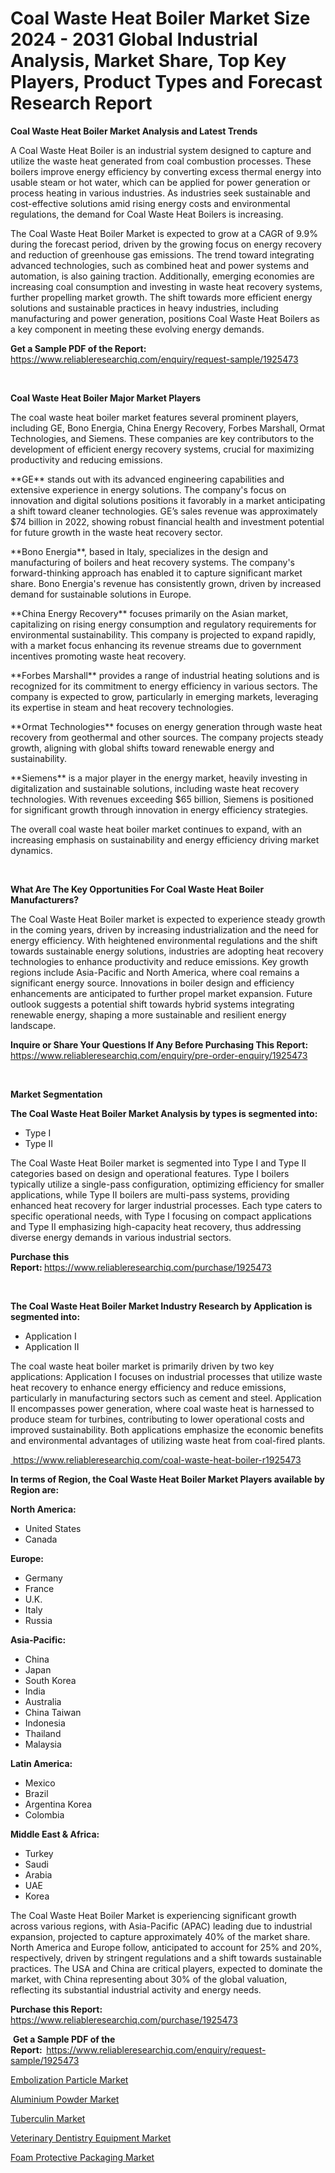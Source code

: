 <p><h1>Coal Waste Heat Boiler Market Size 2024 - 2031 Global Industrial Analysis, Market Share, Top Key Players, Product Types and Forecast Research Report</h1></p><p><strong>Coal Waste Heat Boiler Market Analysis and Latest Trends</strong></p>
<p><p>A Coal Waste Heat Boiler is an industrial system designed to capture and utilize the waste heat generated from coal combustion processes. These boilers improve energy efficiency by converting excess thermal energy into usable steam or hot water, which can be applied for power generation or process heating in various industries. As industries seek sustainable and cost-effective solutions amid rising energy costs and environmental regulations, the demand for Coal Waste Heat Boilers is increasing.</p><p>The Coal Waste Heat Boiler Market is expected to grow at a CAGR of 9.9% during the forecast period, driven by the growing focus on energy recovery and reduction of greenhouse gas emissions. The trend toward integrating advanced technologies, such as combined heat and power systems and automation, is also gaining traction. Additionally, emerging economies are increasing coal consumption and investing in waste heat recovery systems, further propelling market growth. The shift towards more efficient energy solutions and sustainable practices in heavy industries, including manufacturing and power generation, positions Coal Waste Heat Boilers as a key component in meeting these evolving energy demands.</p></p>
<p><strong>Get a Sample PDF of the Report:&nbsp;</strong> <a href="https://www.reliableresearchiq.com/enquiry/request-sample/1925473?utm_campaign=1769&utm_medium=2&utm_source=Github&utm_content=ia&utm_term=24102024&utm_id=coal-waste-heat-boiler">https://www.reliableresearchiq.com/enquiry/request-sample/1925473</a></p>
<p>&nbsp;</p>
<p><strong>Coal Waste Heat Boiler Major Market Players</strong></p>
<p><p>The coal waste heat boiler market features several prominent players, including GE, Bono Energia, China Energy Recovery, Forbes Marshall, Ormat Technologies, and Siemens. These companies are key contributors to the development of efficient energy recovery systems, crucial for maximizing productivity and reducing emissions.</p><p>**GE** stands out with its advanced engineering capabilities and extensive experience in energy solutions. The company's focus on innovation and digital solutions positions it favorably in a market anticipating a shift toward cleaner technologies. GE’s sales revenue was approximately $74 billion in 2022, showing robust financial health and investment potential for future growth in the waste heat recovery sector.</p><p>**Bono Energia**, based in Italy, specializes in the design and manufacturing of boilers and heat recovery systems. The company's forward-thinking approach has enabled it to capture significant market share. Bono Energia's revenue has consistently grown, driven by increased demand for sustainable solutions in Europe.</p><p>**China Energy Recovery** focuses primarily on the Asian market, capitalizing on rising energy consumption and regulatory requirements for environmental sustainability. This company is projected to expand rapidly, with a market focus enhancing its revenue streams due to government incentives promoting waste heat recovery. </p><p>**Forbes Marshall** provides a range of industrial heating solutions and is recognized for its commitment to energy efficiency in various sectors. The company is expected to grow, particularly in emerging markets, leveraging its expertise in steam and heat recovery technologies.</p><p>**Ormat Technologies** focuses on energy generation through waste heat recovery from geothermal and other sources. The company projects steady growth, aligning with global shifts toward renewable energy and sustainability.</p><p>**Siemens** is a major player in the energy market, heavily investing in digitalization and sustainable solutions, including waste heat recovery technologies. With revenues exceeding $65 billion, Siemens is positioned for significant growth through innovation in energy efficiency strategies. </p><p>The overall coal waste heat boiler market continues to expand, with an increasing emphasis on sustainability and energy efficiency driving market dynamics.</p></p>
<p>&nbsp;</p>
<p><strong>What Are The Key Opportunities For Coal Waste Heat Boiler Manufacturers?</strong></p>
<p><p>The Coal Waste Heat Boiler market is expected to experience steady growth in the coming years, driven by increasing industrialization and the need for energy efficiency. With heightened environmental regulations and the shift towards sustainable energy solutions, industries are adopting heat recovery technologies to enhance productivity and reduce emissions. Key growth regions include Asia-Pacific and North America, where coal remains a significant energy source. Innovations in boiler design and efficiency enhancements are anticipated to further propel market expansion. Future outlook suggests a potential shift towards hybrid systems integrating renewable energy, shaping a more sustainable and resilient energy landscape.</p></p>
<p><strong>Inquire or Share Your Questions If Any Before Purchasing This Report:</strong> <a href="https://www.reliableresearchiq.com/enquiry/pre-order-enquiry/1925473?utm_campaign=1769&utm_medium=2&utm_source=Github&utm_content=ia&utm_term=24102024&utm_id=coal-waste-heat-boiler">https://www.reliableresearchiq.com/enquiry/pre-order-enquiry/1925473</a></p>
<p>&nbsp;</p>
<p><strong>Market Segmentation</strong></p>
<p><strong>The Coal Waste Heat Boiler Market Analysis by types is segmented into:</strong></p>
<p><ul><li>Type I</li><li>Type II</li></ul></p>
<p><p>The Coal Waste Heat Boiler market is segmented into Type I and Type II categories based on design and operational features. Type I boilers typically utilize a single-pass configuration, optimizing efficiency for smaller applications, while Type II boilers are multi-pass systems, providing enhanced heat recovery for larger industrial processes. Each type caters to specific operational needs, with Type I focusing on compact applications and Type II emphasizing high-capacity heat recovery, thus addressing diverse energy demands in various industrial sectors.</p></p>
<p><strong>Purchase this Report:&nbsp;</strong><a href="https://www.reliableresearchiq.com/purchase/1925473?utm_campaign=1769&utm_medium=2&utm_source=Github&utm_content=ia&utm_term=24102024&utm_id=coal-waste-heat-boiler">https://www.reliableresearchiq.com/purchase/1925473</a></p>
<p>&nbsp;</p>
<p><strong>The Coal Waste Heat Boiler Market Industry Research by Application is segmented into:</strong></p>
<p><ul><li>Application I</li><li>Application II</li></ul></p>
<p><p>The coal waste heat boiler market is primarily driven by two key applications: Application I focuses on industrial processes that utilize waste heat recovery to enhance energy efficiency and reduce emissions, particularly in manufacturing sectors such as cement and steel. Application II encompasses power generation, where coal waste heat is harnessed to produce steam for turbines, contributing to lower operational costs and improved sustainability. Both applications emphasize the economic benefits and environmental advantages of utilizing waste heat from coal-fired plants.</p></p>
<p><a href="https://www.reliableresearchiq.com/coal-waste-heat-boiler-r1925473?utm_campaign=1769&utm_medium=2&utm_source=Github&utm_content=ia&utm_term=24102024&utm_id=coal-waste-heat-boiler">&nbsp;https://www.reliableresearchiq.com/coal-waste-heat-boiler-r1925473</a></p>
<p><strong>In terms of Region, the Coal Waste Heat Boiler Market Players available by Region are:</strong></p>
<p>
    <p> <strong> North America: </strong>
        <ul>
            <li>United States</li>
            <li>Canada</li>
        </ul>
        </p> 
    <p> <strong> Europe: </strong>
        <ul>
            <li>Germany</li>
            <li>France</li>
            <li>U.K.</li>
            <li>Italy</li>
            <li>Russia</li>
        </ul>
        </p> 
    <p> <strong> Asia-Pacific: </strong>
        <ul>
            <li>China</li>
            <li>Japan</li>
            <li>South Korea</li>
            <li>India</li>
            <li>Australia</li>
            <li>China Taiwan</li>
            <li>Indonesia</li>
            <li>Thailand</li>
            <li>Malaysia</li>
        </ul>
        </p> 
    <p> <strong> Latin America: </strong>
        <ul>
            <li>Mexico</li>
            <li>Brazil</li>
            <li>Argentina Korea</li>
            <li>Colombia</li>
        </ul>
        </p> 
    <p> <strong> Middle East & Africa: </strong>
        <ul>
            <li>Turkey</li>
            <li>Saudi</li>
            <li>Arabia</li>
            <li>UAE</li>
            <li>Korea</li>
        </ul>
    </p>
    </p>
<p><p>The Coal Waste Heat Boiler Market is experiencing significant growth across various regions, with Asia-Pacific (APAC) leading due to industrial expansion, projected to capture approximately 40% of the market share. North America and Europe follow, anticipated to account for 25% and 20%, respectively, driven by stringent regulations and a shift towards sustainable practices. The USA and China are critical players, expected to dominate the market, with China representing about 30% of the global valuation, reflecting its substantial industrial activity and energy needs.</p></p>
<p><strong>Purchase this Report: </strong><a href="https://www.reliableresearchiq.com/purchase/1925473?utm_campaign=1769&utm_medium=2&utm_source=Github&utm_content=ia&utm_term=24102024&utm_id=coal-waste-heat-boiler">https://www.reliableresearchiq.com/purchase/1925473</a></p>
<p>&nbsp;<strong>Get a Sample PDF of the Report:&nbsp;&nbsp;</strong><a href="https://www.reliableresearchiq.com/enquiry/request-sample/1925473?utm_campaign=1769&utm_medium=2&utm_source=Github&utm_content=ia&utm_term=24102024&utm_id=coal-waste-heat-boiler">https://www.reliableresearchiq.com/enquiry/request-sample/1925473</a></p>
<p><strong></strong></p>
<p><p><a href="https://www.linkedin.com/pulse/insights-embolization-particle-market-size-which-expanding-112-bnxge?utm_campaign=1769&utm_medium=2&utm_source=Github&utm_content=ia&utm_term=24102024&utm_id=coal-waste-heat-boiler">Embolization Particle Market</a></p><p><a href="https://www.linkedin.com/pulse/aluminium-powder-spectrum-usage-patterns-sector-evolution-bthke?utm_campaign=1769&utm_medium=2&utm_source=Github&utm_content=ia&utm_term=24102024&utm_id=coal-waste-heat-boiler">Aluminium Powder Market</a></p><p><a href="https://www.linkedin.com/pulse/tuberculin-market-size-status-forecast-2024-2031-subpoenas-anxwe?utm_campaign=1769&utm_medium=2&utm_source=Github&utm_content=ia&utm_term=24102024&utm_id=coal-waste-heat-boiler">Tuberculin Market</a></p><p><a href="https://www.linkedin.com/pulse/digital-transformation-veterinary-dentistry-equipment-od6qe?utm_campaign=1769&utm_medium=2&utm_source=Github&utm_content=ia&utm_term=24102024&utm_id=coal-waste-heat-boiler">Veterinary Dentistry Equipment Market</a></p><p><a href="https://www.linkedin.com/pulse/comprehensive-foam-protective-packaging-market-report-regional-kii2f?utm_campaign=1769&utm_medium=2&utm_source=Github&utm_content=ia&utm_term=24102024&utm_id=coal-waste-heat-boiler">Foam Protective Packaging Market</a></p></p>